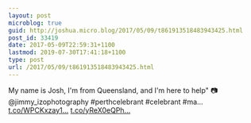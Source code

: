 ```yaml
---
layout: post
microblog: true
guid: http://joshua.micro.blog/2017/05/09/t861913518483943425.html
post_id: 33419
date: 2017-05-09T22:59:31+1100
lastmod: 2019-07-30T17:41:18+1100
type: post
url: /2017/05/09/t861913518483943425.html
---
```

My name is Josh, I'm from Queensland, and I'm here to help" 📷 @jimmy_izophotography #perthcelebrant #celebrant #ma… [t.co/WPCKxzay1...](https://t.co/WPCKxzay1S) [t.co/yReX0eQPh...](https://t.co/yReX0eQPhY)
